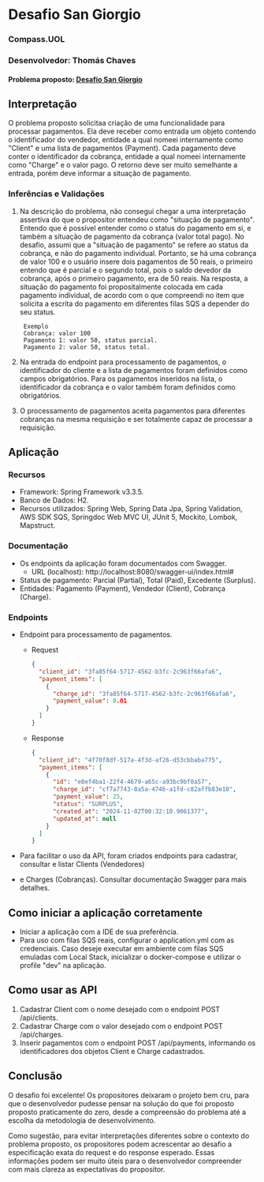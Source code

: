 # Desafio San Giorgio
### Compass.UOL
### Desenvolvedor: Thomás Chaves

#### Problema proposto: [Desafio San Giorgio](https://github.com/dtdtcamara/desafio-san-giorgio/blob/master/Desafio-San-Giorgio.md)

## Interpretação
O problema proposto solicitaa criação de uma funcionalidade para processar pagamentos. Ela deve receber como entrada
um objeto contendo o identificador do vendedor, entidade  a qual nomeei internamente como "Client" e uma lista de
pagamentos (Payment).
Cada pagamento deve conter o identificador da cobrança, entidade a qual nomeei internamente como "Charge" e o valor pago.
O retorno deve ser muito semelhante a entrada, porém deve informar a situação de pagamento.

### Inferências e Validações
1. Na descrição do problema, não consegui chegar a uma interpretação assertiva do que o propositor entendeu como
   "situação de pagamento".  Entendo que é possível entender como o status do pagamento em si, e também a situação de
   pagamento da cobrança (valor total pago).
   No desafio, assumi que a "situação de pagamento" se refere ao status da cobrança, e não do pagamento individual.
   Portanto, se há uma cobrança de valor 100 e o usuário insere dois pagamentos de 50 reais, o primeiro entendo que é
   parcial e o segundo total, pois o saldo devedor da cobrança, após o primeiro pagamento, era de 50 reais. Na resposta,
   a situação do pagamento foi propositalmente colocada em cada pagamento individual, de acordo com o que compreendi
   no item que solicita a escrita do pagamento em diferentes filas SQS a depender do seu status.

        Exemplo
        Cobrança: valor 100
        Pagamento 1: valor 50, status parcial.
        Pagamento 2: valor 50, status total.

2. Na entrada do endpoint para processamento de pagamentos, o identificador do cliente e a lista de pagamentos foram
   definidos como campos obrigatórios. Para os pagamentos inseridos na lista, o identificador da cobrança e o valor também
   foram definidos como obrigatórios.

3. O processamento de pagamentos aceita pagamentos para diferentes cobranças na mesma requisição e ser totalmente
   capaz de processar a requisição.

## Aplicação
### Recursos
- Framework: Spring Framework v3.3.5.
- Banco de Dados: H2.
- Recursos utilizados: Spring Web, Spring Data Jpa, Spring Validation, AWS SDK SQS, Springdoc Web MVC UI, JUnit 5, Mockito, Lombok, Mapstruct.

### Documentação
- Os endpoints da aplicação foram documentados com Swagger.
    - URL (localhost): http://localhost:8080/swagger-ui/index.html#
- Status de pagamento: Parcial (Partial), Total (Paid), Excedente (Surplus).
- Entidades: Pagamento (Payment), Vendedor (Client), Cobrança (Charge).


### Endpoints
- Endpoint para processamento de pagamentos.
    -  Request
          ```json
          {
            "client_id": "3fa85f64-5717-4562-b3fc-2c963f66afa6",
            "payment_items": [
              {
                "charge_id": "3fa85f64-5717-4562-b3fc-2c963f66afa6",
                "payment_value": 0.01
              }
            ]
          }
          ```
    - Response
      ```json
      {
        "client_id": "4f70f8df-517a-4f3d-af26-d53cbbaba775",
        "payment_items": [
          {
            "id": "e8ef4ba1-22f4-4679-a65c-a93bc9bf0a57",
            "charge_id": "cf7a7743-8a5a-474b-a1fd-c82affb83e10",
            "payment_value": 25,
            "status": "SURPLUS",
            "created_at": "2024-11-02T00:32:10.9061377",
            "updated_at": null
          }
        ]
      }
      ```

- Para facilitar o uso da API, foram criados endpoints para cadastrar, consultar e listar Clients (Vendedores)
- e Charges (Cobranças). Consultar documentação Swagger para mais detalhes.

## Como iniciar a aplicação corretamente
- Iniciar a aplicação com a IDE de sua preferência.
- Para uso com filas SQS reais, configurar o application.yml com as credenciais. Caso deseje executar em ambiente com filas SQS emuladas com 
Local Stack, inicializar o docker-compose e utilizar o profile "dev" na aplicação.

## Como usar as API
1. Cadastrar Client com o nome desejado com o endpoint POST /api/clients.
2. Cadastrar Charge com o valor desejado com o endpoint POST /api/charges.
3. Inserir pagamentos com o endpoint POST /api/payments, informando os identificadores dos objetos Client e Charge
cadastrados.

## Conclusão
O desafio foi excelente! Os propositores deixaram o projeto bem cru, para que o desenvolvedor pudesse pensar na solução
do que foi proposto proposto praticamente do zero, desde a compreensão do problema até a escolha da metodologia de
desenvolvimento.

Como sugestão, para evitar interpretações diferentes sobre o contexto do problema proposto, os propositores podem
acrescentar ao desafio a especificação exata do request e do response esperado. Essas informações podem ser muito
úteis para o desenvolvedor compreender com mais clareza as expectativas do propositor.